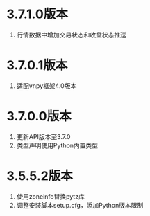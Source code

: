 # 3.7.1.0版本

1. 行情数据中增加交易状态和收盘状态推送

# 3.7.0.1版本

1. 适配vnpy框架4.0版本

# 3.7.0.0版本

1. 更新API版本至3.7.0
2. 类型声明使用Python内置类型

# 3.5.5.2版本

1. 使用zoneinfo替换pytz库
2. 调整安装脚本setup.cfg，添加Python版本限制
